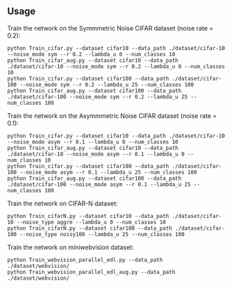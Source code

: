 ## Usage

Train the network on the Symmmetric Noise CIFAR dataset (noise rate = 0.2):

```
python Train_cifar.py --dataset cifar10 --data_path ./dataset/cifar-10 --noise_mode sym --r 0.2 --lambda_u 0 --num_classes 10
python Train_cifar_aug.py --dataset cifar10 --data_path ./dataset/cifar-10 --noise_mode sym --r 0.2 --lambda_u 0 --num_classes 10
python Train_cifar.py --dataset cifar100 --data_path ./dataset/cifar-100 --noise_mode sym --r 0.2 --lambda_u 25 --num_classes 100
python Train_cifar_aug.py --dataset cifar100 --data_path ./dataset/cifar-100 --noise_mode sym --r 0.2 --lambda_u 25 --num_classes 100
```

Train the network on the Asymmmetric Noise CIFAR dataset (noise rate = 0.1):

```
python Train_cifar.py --dataset cifar10 --data_path ./dataset/cifar-10 --noise_mode asym --r 0.1 --lambda_u 0 --num_classes 10
python Train_cifar_aug.py --dataset cifar10 --data_path ./dataset/cifar-10 --noise_mode asym --r 0.1 --lambda_u 0 --num_classes 10
python Train_cifar.py --dataset cifar100 --data_path ./dataset/cifar-100 --noise_mode asym --r 0.1 --lambda_u 25 --num_classes 100
python Train_cifar_aug.py --dataset cifar100 --data_path ./dataset/cifar-100 --noise_mode asym --r 0.1 --lambda_u 25 --num_classes 100
```

Train the network on CIFAR-N dataset:

```
python Train_cifarN.py --dataset cifar10 --data_path ./dataset/cifar-10 --noise_type aggre --lambda_u 0 --num_classes 10
python Train_cifarN.py --dataset cifar100 --data_path ./dataset/cifar-100 --noise_type noisy100 --lambda_u 25 --num_classes 100
```

Train the network on miniwebvision dataset:

```
python Train_webvision_parallel_edl.py --data_path ./dataset/webvision/
python Train_webvision_parallel_edl_aug.py --data_path ./dataset/webvision/
```


